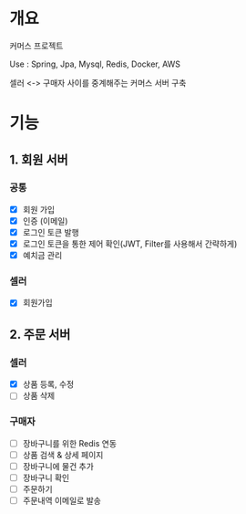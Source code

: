 # 개요
커머스 프로젝트

Use : Spring, Jpa, Mysql, Redis, Docker, AWS

셀러 <-> 구매자 
사이를 중계해주는 커머스 서버 구축

# 기능
## 1. 회원 서버
### 공통
- [x] 회원 가입
- [x] 인증 (이메일)
- [x] 로그인 토큰 발행
- [x] 로그인 토큰을 통한 제어 확인(JWT, Filter를 사용해서 간략하게)
- [x] 예치금 관리

### 셀러
- [x] 회원가입

## 2. 주문 서버
### 셀러
- [x] 상품 등록, 수정
- [ ] 상품 삭제

### 구매자
- [ ] 장바구니를 위한 Redis 연동
- [ ] 상품 검색 & 상세 페이지
- [ ] 장바구니에 물건 추가
- [ ] 장바구니 확인
- [ ] 주문하기
- [ ] 주문내역 이메일로 발송
